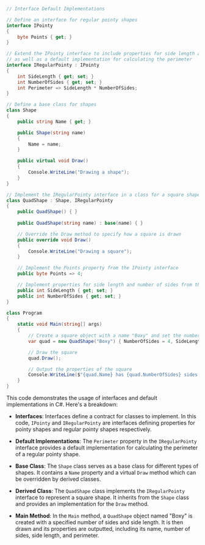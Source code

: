 ```csharp
// Interface Default Implementations

// Define an interface for regular pointy shapes
interface IPointy
{
    byte Points { get; }
}

// Extend the IPointy interface to include properties for side length and number of sides,
// as well as a default implementation for calculating the perimeter
interface IRegularPointy : IPointy
{
    int SideLength { get; set; }
    int NumberOfSides { get; set; }
    int Perimeter => SideLength * NumberOfSides;
}

// Define a base class for shapes
class Shape
{
    public string Name { get; }

    public Shape(string name)
    {
        Name = name;
    }

    public virtual void Draw()
    {
        Console.WriteLine("Drawing a shape");
    }
}

// Implement the IRegularPointy interface in a class for a square shape
class QuadShape : Shape, IRegularPointy
{
    public QuadShape() { }
    
    public QuadShape(string name) : base(name) { }

    // Override the Draw method to specify how a square is drawn
    public override void Draw()
    {
        Console.WriteLine("Drawing a square");
    }

    // Implement the Points property from the IPointy interface
    public byte Points => 4;

    // Implement properties for side length and number of sides from the IRegularPointy interface
    public int SideLength { get; set; }
    public int NumberOfSides { get; set; }
}

class Program
{
    static void Main(string[] args)
    {
        // Create a square object with a name "Boxy" and set the number of sides and side length
        var quad = new QuadShape("Boxy") { NumberOfSides = 4, SideLength = 4 };

        // Draw the square
        quad.Draw();

        // Output the properties of the square
        Console.WriteLine($"{quad.Name} has {quad.NumberOfSides} sides of length {quad.SideLength} and a perimeter of {quad.Perimeter}");
    }
}
```
This code demonstrates the usage of interfaces and default implementations in C#. Here's a breakdown:

- **Interfaces**: Interfaces define a contract for classes to implement. In this code, `IPointy` and `IRegularPointy` are interfaces defining properties for pointy shapes and regular pointy shapes respectively.

- **Default Implementations**: The `Perimeter` property in the `IRegularPointy` interface provides a default implementation for calculating the perimeter of a regular pointy shape.

- **Base Class**: The `Shape` class serves as a base class for different types of shapes. It contains a `Name` property and a virtual `Draw` method which can be overridden by derived classes.

- **Derived Class**: The `QuadShape` class implements the `IRegularPointy` interface to represent a square shape. It inherits from the `Shape` class and provides an implementation for the `Draw` method.

- **Main Method**: In the `Main` method, a `QuadShape` object named "Boxy" is created with a specified number of sides and side length. It is then drawn and its properties are outputted, including its name, number of sides, side length, and perimeter.